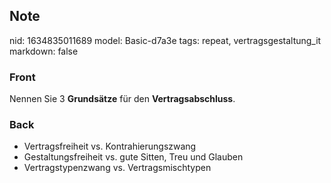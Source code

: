 ## Note
nid: 1634835011689
model: Basic-d7a3e
tags: repeat, vertragsgestaltung_it
markdown: false

### Front
Nennen Sie 3 <b>Grundsätze</b> für den <b>Vertragsabschluss</b>.

### Back
<ul><li>Vertragsfreiheit vs. Kontrahierungszwang</li><li>Gestaltungsfreiheit vs. gute Sitten, Treu und Glauben</li><li>Vertragstypenzwang vs. Vertragsmischtypen</li></ul>

